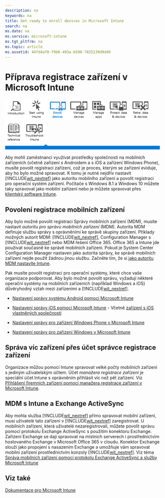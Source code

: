 ```yaml
---
description: na
keywords: na
title: Get ready to enroll devices in Microsoft Intune
search: na
ms.date: na
ms.service: microsoft-intune
ms.tgt_pltfrm: na
ms.topic: article
ms.assetid: 44fd4af0-f9b0-493a-b590-7825139d9d40
---
```

# Př&#237;prava registrace zař&#237;zen&#237; v Microsoft Intune
![](../Image/Nav_Icons/WIT_Tile_W_Overview.png)![](../Image/Nav_Icons/WIT_Tile_W_GetStarted.png)![](../Image/Nav_Icons/WIT_Tile_W_EnrollDevicesHighlight.png)![](../Image/Nav_Icons/WIT_Tile_W_ManageDevices.png)![](../Image/Nav_Icons/WIT_Tile_W_ManageApps.png)![](../Image/Nav_Icons/WIT_Tile_W_ProtectResources.png)![](../Image/Nav_Icons/WIT_Tile_W_RetireData.png)![](../Image/Nav_Icons/WIT_Tile_W_TechnicalReference.png)![](../Image/Nav_Icons/WIT_Tile_W_Troubleshooting.png)
![](../Image/Nav_Icons/WIT_Banner_EnrollDevices.png)

Aby mohli zaměstnanci využívat prostředky společnosti na mobilních zařízeních (včetně zařízení s Androidem a s iOS a zařízení Windows Phone), musíte povolit registraci zařízení, což je proces, kterým se zařízení eviduje, aby ho bylo možné spravovat. K tomu je nutné nejdřív nastavit [!INCLUDE[wit_nextref](../Token/wit_nextref_md.md)] jako autoritu mobilního zařízení a povolit registraci pro operační systém zařízení. Počítače s Windows 8.1 a Windows 10 můžete taky spravovat jako mobilní zařízení nebo je můžete spravovat přes [klientský software Intune](http://technet.microsoft.com/library/dn646959.aspx).

## Povolení registrace mobilních zařízení
Aby bylo možné povolit registraci Správy mobilních zařízení (MDM), musíte nastavit *autoritu pro správu mobilních zařízení* (MDM). Autorita MDM definuje službu správy s oprávněními ke správě skupiny zařízení.  Příklady možných autorit MDM: [!INCLUDE[wit_nextref](../Token/wit_nextref_md.md)], Configuration Manager s [!INCLUDE[wit_nextref](../Token/wit_nextref_md.md)] nebo MDM řešení Office 365.  Office 365 a Intune jde používat současně ke správě mobilních zařízení. Pokud je System Center Configuration Manager nastaven jako autorita správy, ke správě mobilních zařízení nejde použít žádnou jinou službu. Začněte tím, že si [jako autoritu MDM nastavíte Intune](https://technet.microsoft.com/library/mt346013.aspx).

Pak musíte povolit registraci pro operační systémy, které chce vaše organizace podporovat. Aby bylo možné povolit správu, vyžadují některé operační systémy na mobilních zařízeních (například Windows a iOS) důvěryhodný vztah mezi zařízeními a [!INCLUDE[wit_nextref](../Token/wit_nextref_md.md)].

-   [Nastavení správy systému Android pomocí Microsoft Intune](../Topic/Set_up_Android_management_with_Microsoft_Intune.md)

-   [Nastavení správy iOS pomocí Microsoft Intune](../Topic/Set_up_iOS_and_Mac_management_with_Microsoft_Intune.md) - Včetně [zařízení s iOS vlastněných společností](https://technet.microsoft.com/library/dn408185.aspx#BKMK_DEP)

-   [Nastavení správy pro zařízení Windows Phone v Microsoft Intune](../Topic/Set_up_Windows_Phone_management_with_Microsoft_Intune.md)

-   [Nastavení správy pro zařízení Windows v Microsoft Intune](../Topic/Set_up_Windows_device_management_with_Microsoft_Intune.md)

## Správa víc zařízení přes účet správce registrace zařízení
Organizace můžou pomocí Intune spravovat velké počty mobilních zařízení s jediným uživatelským účtem. Účet *manažera registrace zařízení* je speciální účet Intune s oprávněním přihlásit víc než pět zařízení. Viz [Přihlášení firemních zařízení pomocí manažera registrace zařízení v Microsoft Intune](../Topic/Enroll_corporate-owned_devices_with_the_Device_Enrollment_Manager_in_Microsoft_Intune.md).

## MDM s Intune a Exchange ActiveSync
Aby mohla služba [!INCLUDE[wit_nextref](../Token/wit_nextref_md.md)] přímo spravovat mobilní zařízení, musí uživatelé tato zařízení v [!INCLUDE[wit_nextref](../Token/wit_nextref_md.md)] zaregistrovat. U mobilních zařízení, která uživatelé nezaregistrovali, můžete povolit správu pomocí protokolu Exchange ActiveSync s použitím konektoru Exchange. Zařízení Exchange se dají spravovat na místních serverech i prostřednictvím hostovaného Exchange v Microsoft Office 365 v cloudu. Konektor Exchange slouží jako propojení s nasazením Exchange a umožňuje vám spravovat mobilní zařízení prostřednictvím konzoly [!INCLUDE[wit_nextref](../Token/wit_nextref_md.md)]. Viz téma [Správa mobilních zařízení pomocí protokolu Exchange ActiveSync a služby Microsoft Intune](../Topic/Mobile_device_management_with_Exchange_ActiveSync_and_Microsoft_Intune.md)

## Viz také
[Dokumentace pro Microsoft Intune](../Topic/Documentation_for_Microsoft_Intune.md)

